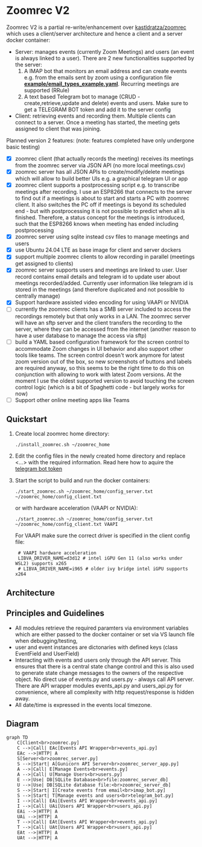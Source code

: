 # Zoomrec V2

Zoomrec V2 is a partial re-write/enhancement over [kastldratza/zoomrec](https://github.com/kastldratza/zoomrec) which uses a client/server architecture and hence a client and a server docker container:

* Server: manages events (currently Zoom Meetings) and users (an event is always linked to a user). There are 2 new functionalities supported by the server:
  1. A IMAP bot that monitors an email address and can create events e.g. from the emails sent by zoom using a configuration file [**example/email_types_example.yaml**](**example/email_types_example**). Recurring meetings are supported (RRule)
  2. A text based Telegram bot to manage (CRUD - create,retrieve,update and delete) events and users. Make sure to get a TELEGRAM BOT token and add it to the server config
* Client: retrieving events and recording them. Multiple clients can connect to a server. Once a meeting has started, the meeting gets assigned to client that was joining.

Planned version 2 features: (note: features completed have only undergone basic testing)

- [X] zoomrec client (that actually records the meeting) receives its meetings from the zoomrec server via JSON API (no more local meetings.csv)
- [X] zoomrec server has all JSON APIs to create/modify/delete meetings which will allow to build better UIs e.g. a graphical telegram UI or app
- [X] zoomrec client supports a postprocessing script e.g. to transcribe meetings after recording. I use an ESP8266 that connects to the server to find out if a meetings is about to start and starts a PC with zoomrec client. It also switches the PC off if meetings is beyond its scheduled end - but with postprocessing it is not possible to predict when all is finished. Therefore, a status concept for the meetings is introduced, such that the ESP8266 knows when meeting has ended including postprocessing
- [X] zoomrec server using sqlite instead csv files to manage meetings and users
- [X] use Ubuntu 24.04 LTE as base image for client and server dockers
- [X] support multiple zoomrec clients to allow recording in parallel (meetings get assigned to clients)
- [X] zoomrec server supports users and meetings are linked to user. User record contains email details and telegram id to update user about meetings recorded/added. Currently user information like telegram id is stored in the meetings (and therefore duplicated and not possible to centrally manage)
- [X] Support hardware assisted video encoding for using VAAPI or NVIDIA
- [ ] currently the zoomrec clients has a SMB server included to access the recordings remotely but that only works in a LAN. The zoomrec server will have an sftp server and the client transfers the recording to the server, where they can be accessed from the internet (another reason to have a user database to manage the access via sftp)
- [ ] build a YAML based configuration framework for the screen control to accommodate Zoom changes in UI behavior and also support other tools like teams. The screen control doesn't work anymore for latest zoom version out of the box, so new screenshots of buttons and labels are required anyway, so this seems to be the right time to do this on conjunction with allowing to work with latest Zoom versions. At the moment I use the oldest supported version to avoid touching the screen control logic (which is a bit of Spaghetti code - but largely works for now)
- [ ] Support other online meeting apps like Teams

## Quickstart

1. Create local zoomrec home directory:

   ```
   ./install_zoomrec.sh ~/zoomrec_home
   ```
2. Edit the config files in the newly created home directory and replace <...> with the required information. Read here how to aquire the [telegram bot token](https://core.telegram.org/bots/tutorial#obtain-your-bot-tokenhttps:/)
3. Start the script to build and run the docker containers:

   ```
   ./start_zoomrec.sh ~/zoomrec_home/config_server.txt ~/zoomrec_home/config_client.txt
   ```

   or with hardware acceleration (VAAPI or NVIDIA):

   ```
   ./start_zoomrec.sh ~/zoomrec_home/config_server.txt ~/zoomrec_home/config_client.txt VAAPI
   ```

   For VAAPI make sure the correct driver is specified in the client config file:

   ```
    # VAAPI hardware acceleration 
    LIBVA_DRIVER_NAME=d3d12 # intel iGPU Gen 11 (also works under WSL2) supports x265
    # LIBVA_DRIVER_NAME=i965 # older ivy bridge intel iGPU supports x264 
   ```

## Architecture

## Principles and Guidelines

* All modules retrieve the required paramters via environment variables which are either passed to the docker container or set via VS launch file when debugging/testing,
* user and event instances are dictonaries with defined keys (class EventField and UserField)
* Interacting with events and users only through the API server. This ensures that there is a central state change control and this is also used to generate state change messages to the owners of the respective object. No direct use of events.py and users.py - always call API server. There are API wrapper modules events_api.py and users_api.py for convenience, where all complexity with http request/response is hidden away.
* All date/time is expressed in the events local timezone.

## Diagram

```mermaid
graph TD
    C[Client<br>zoomrec.py] 
    C -->|Call| EAc[Events API Wrapper<br>events_api.py]
    EAc -->|HTTP| A
    S[Server<br>zoomrec_server.py] 
    S -->|Start| A[Gunicorn API Server<br>zoomrec_server_app.py]
    A -->|Call| E[Manage Events<br>events.py]
    A -->|Call| U[Manage Users<br>users.py]
    E -->|Use| DB[SQLite Database<br>file:zoomrec_server_db]
    U -->|Use| DB[SQLite database file:<br>zoomrec_server_db]
    S -->|Start| I[Create events from email<br>imap_bot.py]
    S -->|Start| T[Manage events and users<br>telegram_bot.py]
    I -->|Call| EAi[Events API Wrapper<br>events_api.py]
    I -->|Call| UAi[Users API Wrapper<br>users_api.py]
    EAi -->|HTTP| A
    UAi -->|HTTP| A
    T -->|Call| EAt[Events API Wrapper<br>events_api.py]
    T -->|Call| UAt[Users API Wrapper<br>users_api.py]
    EAt -->|HTTP| A
    UAt -->|HTTP| A
```
